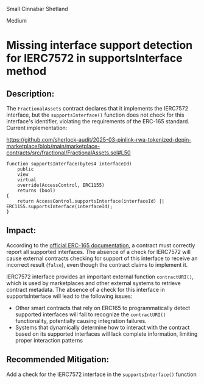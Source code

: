 Small Cinnabar Shetland

Medium

# Missing interface support detection for IERC7572 in supportsInterface method

## Description:
The `FractionalAssets` contract declares that it implements the IERC7572 interface, but the `supportsInterface()` function  does not check for this interface's identifier, violating the requirements of the ERC-165 standard.
Current implementation:

https://github.com/sherlock-audit/2025-03-pinlink-rwa-tokenized-depin-marketplace/blob/main/marketplace-contracts/src/fractional/FractionalAssets.sol#L50
```solidity
function supportsInterface(bytes4 interfaceId)
    public
    view
    virtual
    override(AccessControl, ERC1155)
    returns (bool)
{
    return AccessControl.supportsInterface(interfaceId) || ERC1155.supportsInterface(interfaceId);
}
```

## Impact:
According to the [official ERC-165 documentation](https://eips.ethereum.org/EIPS/eip-165), a contract must correctly report all supported interfaces. The absence of a check for IERC7572 will cause external contracts checking for support of this interface to receive an incorrect result (`false`), even though the contract claims to implement it.

IERC7572 interface provides an important external function `contractURI()`, which is used by marketplaces and other external systems to retrieve contract metadata. The absence of a check for this interface in supportsInterface will lead to the following issues:

- Other smart contracts that rely on ERC165 to programmatically detect supported interfaces will fail to recognize the `contractURI()` functionality, potentially causing integration failures.
- Systems that dynamically determine how to interact with the contract based on its supported interfaces will lack complete information, limiting proper interaction patterns

## Recommended Mitigation:
Add a check for the IERC7572 interface in the `supportsInterface()` function